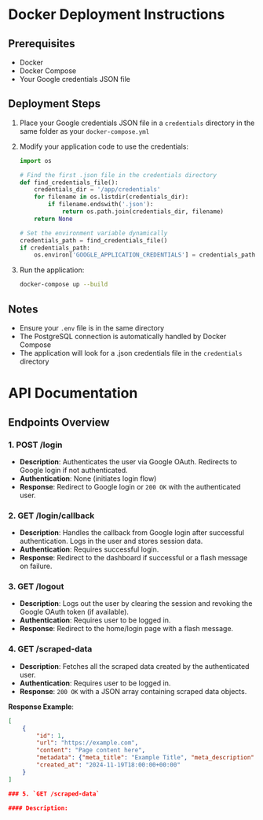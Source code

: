 # Docker Deployment Instructions

## Prerequisites
- Docker
- Docker Compose
- Your Google credentials JSON file

## Deployment Steps

1. Place your Google credentials JSON file in a `credentials` directory in the same folder as your `docker-compose.yml`

2. Modify your application code to use the credentials:
   ```python
   import os

   # Find the first .json file in the credentials directory
   def find_credentials_file():
       credentials_dir = '/app/credentials'
       for filename in os.listdir(credentials_dir):
           if filename.endswith('.json'):
               return os.path.join(credentials_dir, filename)
       return None

   # Set the environment variable dynamically
   credentials_path = find_credentials_file()
   if credentials_path:
       os.environ['GOOGLE_APPLICATION_CREDENTIALS'] = credentials_path
   ```

3. Run the application:
   ```bash
   docker-compose up --build
   ```

## Notes
- Ensure your `.env` file is in the same directory
- The PostgreSQL connection is automatically handled by Docker Compose
- The application will look for a .json credentials file in the `credentials` directory


# API Documentation

## Endpoints Overview



### 1. **POST /login**
   - **Description**: Authenticates the user via Google OAuth. Redirects to Google login if not authenticated.
   - **Authentication**: None (initiates login flow)
   - **Response**: Redirect to Google login or `200 OK` with the authenticated user.

### 2. **GET /login/callback**
   - **Description**: Handles the callback from Google login after successful authentication. Logs in the user and stores session data.
   - **Authentication**: Requires successful login.
   - **Response**: Redirect to the dashboard if successful or a flash message on failure.

### 3. **GET /logout**
   - **Description**: Logs out the user by clearing the session and revoking the Google OAuth token (if available).
   - **Authentication**: Requires user to be logged in.
   - **Response**: Redirect to the home/login page with a flash message.

### 4. **GET /scraped-data**
   - **Description**: Fetches all the scraped data created by the authenticated user.
   - **Authentication**: Requires user to be logged in.
   - **Response**: `200 OK` with a JSON array containing scraped data objects.

   **Response Example**:
   ```json
   [
       {
           "id": 1,
           "url": "https://example.com",
           "content": "Page content here",
           "metadata": {"meta_title": "Example Title", "meta_description": "Example description"},
           "created_at": "2024-11-19T18:00:00+00:00"
       }
   ]

### 5. `GET /scraped-data`

#### Description:
                                                                                                                                                                        This endpoint retrieves all the scraped data that has been collected by the authenticated user. It returns the data in a JSON format, including the URL, content, metadata, and creation time for each scraped record.
